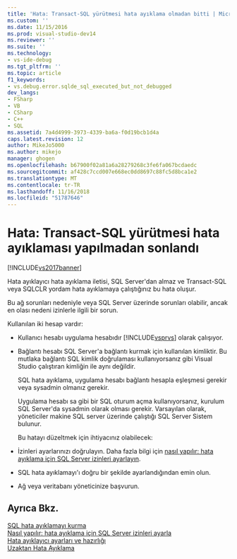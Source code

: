 ```yaml
---
title: 'Hata: Transact-SQL yürütmesi hata ayıklama olmadan bitti | Microsoft Docs'
ms.custom: ''
ms.date: 11/15/2016
ms.prod: visual-studio-dev14
ms.reviewer: ''
ms.suite: ''
ms.technology:
- vs-ide-debug
ms.tgt_pltfrm: ''
ms.topic: article
f1_keywords:
- vs.debug.error.sqlde_sql_executed_but_not_debugged
dev_langs:
- FSharp
- VB
- CSharp
- C++
- SQL
ms.assetid: 7a4d4999-3973-4339-ba6a-f0d19bcb1d4a
caps.latest.revision: 12
author: MikeJo5000
ms.author: mikejo
manager: ghogen
ms.openlocfilehash: b67900f02a81a6a28279268c3fe6fa067bcdaedc
ms.sourcegitcommit: af428c7ccd007e668ec0dd8697c88fc5d8bca1e2
ms.translationtype: MT
ms.contentlocale: tr-TR
ms.lasthandoff: 11/16/2018
ms.locfileid: "51787646"
---
```

# <a name="error-transact-sql-execution-ended-without-debugging"></a>Hata: Transact-SQL yürütmesi hata ayıklaması yapılmadan sonlandı
[!INCLUDE[vs2017banner](../includes/vs2017banner.md)]

Hata ayıklayıcı hata ayıklama iletisi, SQL Server'dan almaz ve Transact-SQL veya SQLCLR yordam hata ayıklamaya çalıştığınız bu hata oluşur.  
  
 Bu ağ sorunları nedeniyle veya SQL Server üzerinde sorunları olabilir, ancak en olası nedeni izinlerle ilgili bir sorun.  
  
 Kullanılan iki hesap vardır:  
  
- Kullanıcı hesabı uygulama hesabıdır [!INCLUDE[vsprvs](../includes/vsprvs-md.md)] olarak çalışıyor.  
  
- Bağlantı hesabı SQL Server'a bağlantı kurmak için kullanılan kimliktir. Bu mutlaka bağlantı SQL kimlik doğrulaması kullanıyorsanız gibi Visual Studio çalıştıran kimliğin ile aynı değildir.  
  
  SQL hata ayıklama, uygulama hesabı bağlantı hesapla eşleşmesi gerekir veya sysadmin olmanız gerekir.  
  
  Uygulama hesabı sa gibi bir SQL oturum açma kullanıyorsanız, kurulum SQL Server'da sysadmin olarak olması gerekir. Varsayılan olarak, yöneticiler makine SQL server üzerinde çalıştığı SQL Server Sistem bulunur.  
  
  Bu hatayı düzeltmek için ihtiyacınız olabilecek:  
  
- İzinleri ayarlarınızı doğrulayın. Daha fazla bilgi için [nasıl yapılır: hata ayıklama için SQL Server izinleri ayarlayın](http://msdn.microsoft.com/en-us/84e088d0-0409-41d4-841b-f5d4b0fda414).  
  
- SQL hata ayıklamayı'ı doğru bir şekilde ayarlandığından emin olun.  
  
- Ağ veya veritabanı yöneticinize başvurun.  
  
## <a name="see-also"></a>Ayrıca Bkz.  
 [SQL hata ayıklamayı kurma](http://msdn.microsoft.com/en-us/3db09e68-edcc-42de-9c22-4e97cfd55ab3)   
 [Nasıl yapılır: hata ayıklama için SQL Server izinleri ayarla](http://msdn.microsoft.com/en-us/84e088d0-0409-41d4-841b-f5d4b0fda414)   
 [Hata ayıklayıcı ayarları ve hazırlığı](../debugger/debugger-settings-and-preparation.md)   
 [Uzaktan Hata Ayıklama](../debugger/remote-debugging.md)



